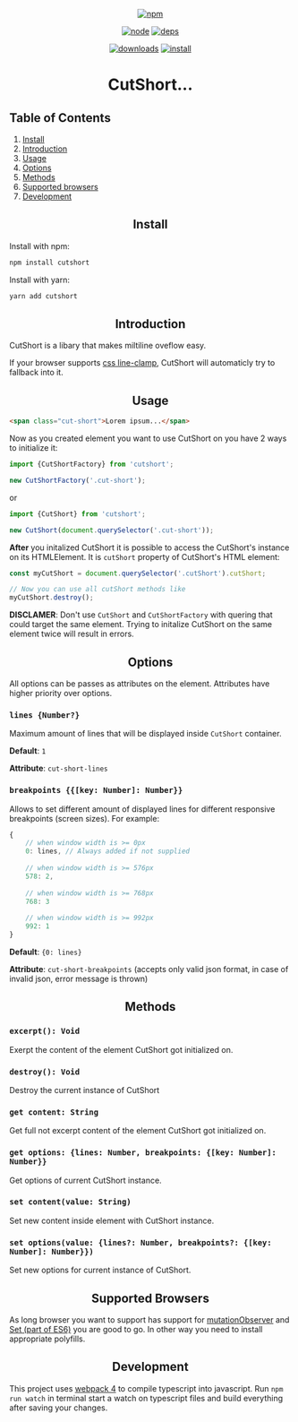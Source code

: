 <div align="center">

[![npm][npm]][npm-url]

[![node][node]][node-url]
[![deps][deps]][deps-url]

[![downloads][downloads]][downloads-url]
[![install][install]][install-url]

# CutShort...

</div>

## Table of Contents

1. [Install](#install)
2. [Introduction](#introduction)
3. [Usage](#usage)
3. [Options](#options)
4. [Methods](#methods)
5. [Supported browsers](#supported-browsers)
6. [Development](#development)

<h2 align="center">Install</h2>

Install with npm:

```bash
npm install cutshort
```

Install with yarn:

```bash
yarn add cutshort
```


<h2 align="center">Introduction</h2>

CutShort is a libary that makes miltiline oveflow easy.  

If your browser supports [css line-clamp](https://caniuse.com/css-line-clamp), CutShort will automaticly try to fallback into it.

<h2 align="center">Usage</h2>

```html
<span class="cut-short">Lorem ipsum...</span>
```

Now as you created element you want to use CutShort on you have 2 ways to initialize it:

```ts
import {CutShortFactory} from 'cutshort';

new CutShortFactory('.cut-short');
```

or 

```ts
import {CutShort} from 'cutshort';

new CutShort(document.querySelector('.cut-short'));
```

**After** you initalized CutShort it is possible to access the CutShort's instance on its HTMLElement. It is `cutShort` property of CutShort's HTML element:

```ts
const myCutShort = document.querySelector('.cutShort').cutShort;

// Now you can use all cutShort methods like
myCutShort.destroy();
```

**DISCLAMER**:
Don't use `CutShort` and `CutShortFactory` with quering that could target the same element. Trying to initalize CutShort on the same element twice will result in errors. 

<h2 align="center">Options</h2>

All options can be passes as attributes on the element. Attributes have higher priority over options.

### `lines {Number?}`
Maximum amount of lines that will be displayed inside `CutShort` container.

**Default**: `1`

**Attribute**: `cut-short-lines`

### `breakpoints {{[key: Number]: Number}}`
Allows to set different amount of displayed lines for different responsive breakpoints (screen sizes). For example:

```ts
{
	// when window width is >= 0px
    0: lines, // Always added if not supplied
    
	// when window width is >= 576px
    578: 2,
    
    // when window width is >= 768px
    768: 3
    
    // when window width is >= 992px
    992: 1
}
```

**Default**: `{0: lines}`

**Attribute**: `cut-short-breakpoints` (accepts only valid json format, in case of invalid json, error message is thrown)

<h2 align="center">Methods</h2>

### `excerpt(): Void`

Exerpt the content of the element CutShort got initialized on.

### `destroy(): Void`

Destroy the current instance of CutShort

### `get content: String`

Get full not excerpt content of the element CutShort got initialized on.

### `get options: {lines: Number, breakpoints: {[key: Number]: Number}}`

Get options of current CutShort instance.

### `set content(value: String)`

Set new content inside element with CutShort instance.

### `set options(value: {lines?: Number, breakpoints?: {[key: Number]: Number}})`

Set new options for current instance of CutShort.

<h2 align="center">Supported Browsers</h2>

As long browser you want to support has support for [mutationObserver](https://caniuse.com/mutationobserver) and [Set (part of ES6)](https://caniuse.com/ES6) you are good to go. In other way you need to install appropriate polyfills.


<h2 align="center">Development</h2>

This project uses [webpack 4](https://github.com/webpack/webpack) to compile typescript into javascript. Run `npm run watch` in terminal start a watch on typescript files and build everything after saving your changes.

[npm]: https://img.shields.io/npm/v/cutshort.svg
[npm-url]: https://npmjs.com/package/cutshort

[node]: https://img.shields.io/node/v/cutshort.svg
[node-url]: https://nodejs.org

[deps]: https://img.shields.io/david/witotv/cutshort.svg
[deps-url]: https://david-dm.org/witotv/cutshort

[install]: https://badgen.net/packagephobia/install/cutshort
[install-url]: https://packagephobia.now.sh/result?p=cutshort

[downloads]: https://img.shields.io/npm/dm/cutshort.svg
[downloads-url]: https://npmcharts.com/compare/cutshort?minimal=true
